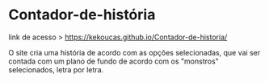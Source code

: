 # Contador-de-história

link de acesso > https://kekoucas.github.io/Contador-de-historia/

O site cria uma história de acordo com as opções selecionadas, que vai ser contada com um plano de fundo de acordo com os "monstros" selecionados, letra por letra.
